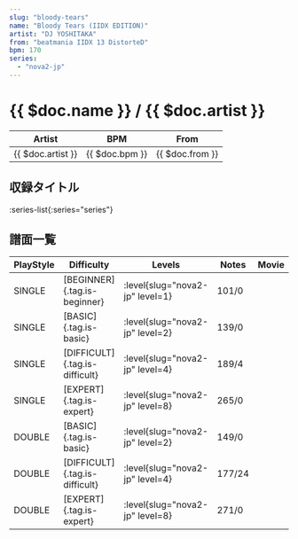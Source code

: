 ```yaml
---
slug: "bloody-tears"
name: "Bloody Tears (IIDX EDITION)"
artist: "DJ YOSHITAKA"
from: "beatmania IIDX 13 DistorteD"
bpm: 170
series:
  - "nova2-jp"
---
```


# {{ $doc.name }} / {{ $doc.artist }}

|Artist|BPM|From|
|------|---|----|
|{{ $doc.artist }}|{{ $doc.bpm }}|{{ $doc.from }}|

## 収録タイトル

:series-list{:series="series"}

## 譜面一覧

|PlayStyle|Difficulty|Levels|Notes|Movie|
|---------|----------|------|-----|-----|
|SINGLE|[BEGINNER]{.tag.is-beginner}|<div class="field is-grouped is-grouped-multiline"> :level{slug="nova2-jp" level=1}</div>|101/0||
|SINGLE|[BASIC]{.tag.is-basic}|<div class="field is-grouped is-grouped-multiline"> :level{slug="nova2-jp" level=2}</div>|139/0||
|SINGLE|[DIFFICULT]{.tag.is-difficult}|<div class="field is-grouped is-grouped-multiline"> :level{slug="nova2-jp" level=4}</div>|189/4||
|SINGLE|[EXPERT]{.tag.is-expert}|<div class="field is-grouped is-grouped-multiline"> :level{slug="nova2-jp" level=8}</div>|265/0||
|DOUBLE|[BASIC]{.tag.is-basic}|<div class="field is-grouped is-grouped-multiline"> :level{slug="nova2-jp" level=2}</div>|149/0||
|DOUBLE|[DIFFICULT]{.tag.is-difficult}|<div class="field is-grouped is-grouped-multiline"> :level{slug="nova2-jp" level=4}</div>|177/24||
|DOUBLE|[EXPERT]{.tag.is-expert}|<div class="field is-grouped is-grouped-multiline"> :level{slug="nova2-jp" level=8}</div>|271/0||
